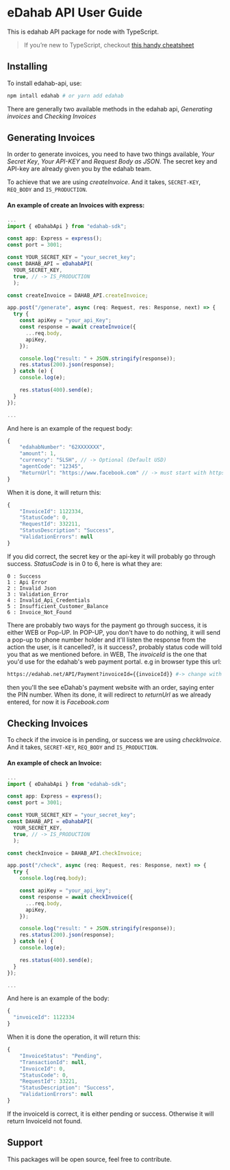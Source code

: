 # eDahab API User Guide

This is edahab API package for node with TypeScript.

> If you’re new to TypeScript, checkout [this handy cheatsheet](https://devhints.io/typescript)

## Installing

To install edahab-api, use:

```bash
npm intall edahab # or yarn add edahab
```

There are generally two available methods in the edahab api, _Generating invoices_ and _Checking Invoices_

## Generating Invoices

In order to generate invoices, you need to have two things available, _Your Secret Key_, _Your API-KEY_ and _Request Body as JSON_. The secret key and API-key are already given you by the edahab team.

To achieve that we are using _createInvoice_. And it takes, `SECRET-KEY`, `REQ_BODY` and `IS_PRODUCTION`.

#### An example of create an Invoices with express:

```typescript
...
import { eDahabApi } from "edahab-sdk";

const app: Express = express();
const port = 3001;

const YOUR_SECRET_KEY = "your_secret_key";
const DAHAB_API = eDahabAPI(
  YOUR_SECRET_KEY,
  true, // -> IS_PRODUCTION
  );

const createInvoice = DAHAB_API.createInvoice;

app.post("/generate", async (req: Request, res: Response, next) => {
  try {
    const apiKey = "your_api_Key";
    const response = await createInvoice({
      ...req.body,
      apiKey,
    });

    console.log("result: " + JSON.stringify(response));
    res.status(200).json(response);
  } catch (e) {
    console.log(e);

    res.status(400).send(e);
  }
});

...
```

And here is an example of the request body:

```javascript
{
    "edahabNumber": "62XXXXXXX",
    "amount": 1,
    "currency": "SLSH", // -> Optional (Default USD)
    "agentCode": "12345",
    "ReturnUrl": "https://www.facebook.com" // -> must start with https://
}
```

When it is done, it will return this:

```javascript
{
    "InvoiceId": 1122334,
    "StatusCode": 0,
    "RequestId": 332211,
    "StatusDescription": "Success",
    "ValidationErrors": null
}
```

If you did correct, the secret key or the api-key it will probably go through success. _StatusCode_ is in 0 to 6, here is what they are:

```
0 : Success
1 : Api Error
2 : Invalid Json
3 : Validation_Error
4 : Invalid_Api_Credentials
5 : Insufficient_Customer_Balance
6 : Invoice_Not_Found
```

There are probably two ways for the payment go through success, it is either WEB or Pop-UP. In POP-UP, you don't have to do nothing, it will send a pop-up to phone number holder and it'll listen the response from the action the user, is it cancelled?, is it success?, probably status code will told you that as we mentioned before. in WEB, The _invoiceId_ is the one that you'd use for the edahab's web payment portal. e.g in browser type this url:

```bash
https://edahab.net/API/Payment?invoiceId={{invoiceId}} #-> change with generated invoiceId from the response
```

then you'll the see eDahab's payment website with an order, saying enter the PIN number. When its done, it will redirect to _returnUrl_ as we already entered, for now it is _Facebook.com_

## Checking Invoices

To check if the invoice is in pending, or success we are using _checkInvoice_. And it takes, `SECRET-KEY`, `REQ_BODY` and `IS_PRODUCTION`.

#### An example of check an Invoice:

```typescript
...
import { eDahabApi } from "edahab-sdk";

const app: Express = express();
const port = 3001;

const YOUR_SECRET_KEY = "your_secret_key";
const DAHAB_API = eDahabAPI(
  YOUR_SECRET_KEY,
  true, // -> IS_PRODUCTION
  );

const checkInvoice = DAHAB_API.checkInvoice;

app.post("/check", async (req: Request, res: Response, next) => {
  try {
    console.log(req.body);

    const apiKey = "your_api_key";
    const response = await checkInvoice({
      ...req.body,
      apiKey,
    });

    console.log("result: " + JSON.stringify(response));
    res.status(200).json(response);
  } catch (e) {
    console.log(e);

    res.status(400).send(e);
  }
});

...
```

And here is an example of the body:

```javascript
{
  "invoiceId": 1122334
}
```

When it is done the operation, it will return this:

```javascript
{
    "InvoiceStatus": "Pending",
    "TransactionId": null,
    "InvoiceId": 0,
    "StatusCode": 0,
    "RequestId": 33221,
    "StatusDescription": "Success",
    "ValidationErrors": null
}
```

If the invoiceId is correct, it is either pending or success. Otherwise it will return InvoiceId not found.

## Support

This packages will be open source, feel free to contribute.
